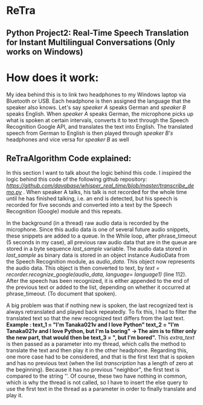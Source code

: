 # ReTra
## Python Project2:  Real-Time Speech Translation for Instant Multilingual Conversations (Only works on Windows)

# How does it work:
My idea behind this is to link two headphones to my Windows laptop via Bluetooth or USB.
Each headphone is then assigned the language that the speaker also knows. Let's say _speaker A_ speaks German and _speaker B_ speaks English. When _speaker A_ speaks German, the microphone picks up what is spoken at certain intervals, converts it to text through the Speech Recognition Google API, and translates the text into English. The translated speech from German to English is then played through _speaker B's_ headphones and vice versa for _speaker B_ as well

## ReTraAlgorithm Code explained:

In this section I want to talk about the logic behind this code. I inspired the logic behind this code of the following github repository: _https://github.com/davabase/whisper_real_time/blob/master/transcribe_demo.py_ .
When speaker A talks, his talk is not recorded for the whole time until he has finished talking, i.e. an end is detected, but his speech is recorded for five seconds and converted into a text by the Speech Recognition (Google) module and this repeats. 

In the background (in a thread) raw audio data is recorded by the microphone. Since this audio data is one of several future audio snippets, these snippets are added to a queue. 
In the While loop, after phrase_timeout (5 seconds in my case), all previous raw audio data that are in the queue are stored in a byte sequence _last_sample_ variable. The audio data stored in _last_sample_ as binary data is stored in an object instance AudioData from the Speech Recognition module, as _audio_data_. This object now represents the audio data. This object is then converted to text, by _text = recorder.recognize_google(audio_data, language= language1)_ (line 112).
After the speech has been recognized, it is either appended to the end of the previous text or added to the list, depending on whether it occurred at phrase_timeout. (To document that spoken).

A big problem was that if nothing new is spoken, the last recognized text is always retranslated and played back repeatedly. To fix this, I had to filter the translated text so that the new recognized text differs from the last text. **Example :
text_1 = "I'm Tanaka021v and I love Python"
text_2 = "I'm Tanaka021v and I love Python, but I'm la
boring" -> The aim is to filter only the new part, that would then be text_3 = ", but I'm bored".**
This _extra_text_ is then passed as a parameter into my thread, which calls the method to translate the text and then play it in the other headphone. Regarding this, one more case had to be considered, and that is the first text that is spoken and has no previous text (when the list _transcription_ has a length of zero at the beginning).
Because it has no previous "neighbor", the first text is compared to the string ''. Of course, these two have nothing in common, which is why the thread is not called, so I have to insert the else query to use the first text in the thread as a parameter in order to finally translate and play it.




